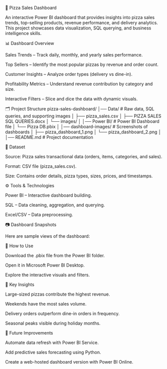 🍕 Pizza Sales Dashboard

An interactive Power BI dashboard that provides insights into pizza sales trends, top-selling products, revenue performance, and delivery analytics. This project showcases data visualization, SQL querying, and business intelligence skills.

📊 Dashboard Overview

Sales Trends – Track daily, monthly, and yearly sales performance.

Top Sellers – Identify the most popular pizzas by revenue and order count.

Customer Insights – Analyze order types (delivery vs dine-in).

Profitability Metrics – Understand revenue contribution by category and size.

Interactive Filters – Slice and dice the data with dynamic visuals.

🗂 Project Structure
pizza-sales-dashboard/
│── Data/ # Raw data, SQL queries, and supporting images
│ ├── pizza_sales.csv
│ ├── PIZZA SALES SQL QUERIES.docx
│ └── images/
│
│── Power BI/ # Power BI Dashboard file
│ └── Pizza DB.pbix
│
│── dashboard-images/ # Screenshots of dashboards
│ ├── pizza_dashboard_1.png
│ └── pizza_dashboard_2.png
│
│── README.md # Project documentation

📂 Dataset

Source: Pizza sales transactional data (orders, items, categories, and sales).

Format: CSV file (pizza_sales.csv).

Size: Contains order details, pizza types, sizes, prices, and timestamps.

⚙️ Tools & Technologies

Power BI – Interactive dashboard building.

SQL – Data cleaning, aggregation, and querying.

Excel/CSV – Data preprocessing.

📷 Dashboard Snapshots

Here are sample views of the dashboard:

🚀 How to Use

Download the .pbix file from the Power BI folder.

Open it in Microsoft Power BI Desktop.

Explore the interactive visuals and filters.

🎯 Key Insights

Large-sized pizzas contribute the highest revenue.

Weekends have the most sales volume.

Delivery orders outperform dine-in orders in frequency.

Seasonal peaks visible during holiday months.

📌 Future Improvements

Automate data refresh with Power BI Service.

Add predictive sales forecasting using Python.

Create a web-hosted dashboard version with Power BI Online.
